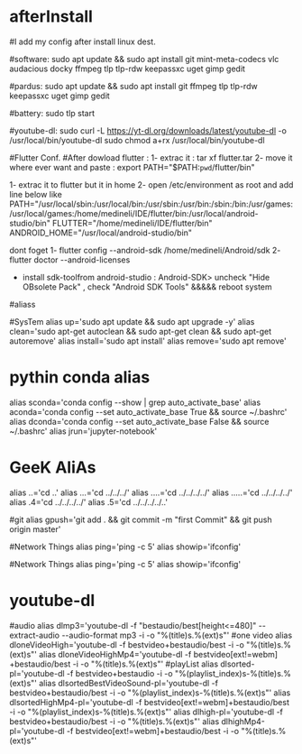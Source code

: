 # afterInstall

#I add my config after install linux dest.


#software:
sudo apt update && sudo apt install git mint-meta-codecs vlc audacious docky ffmpeg tlp tlp-rdw keepassxc uget gimp gedit 

#pardus: 
sudo apt update && sudo apt install git ffmpeg tlp tlp-rdw keepassxc uget gimp gedit 



#battery: 
    sudo tlp start

#youtube-dl:
    sudo curl -L https://yt-dl.org/downloads/latest/youtube-dl -o /usr/local/bin/youtube-dl
    sudo chmod a+rx /usr/local/bin/youtube-dl




#Flutter Conf.
#After dowload flutter  :
1- extrac it : tar xf flutter.tar
2- move it where ever want and paste :  export PATH="$PATH:`pwd`/flutter/bin"  

1- extrac it to flutter but it in home 
2- open /etc/environment as root 
and add line below like 
PATH="/usr/local/sbin:/usr/local/bin:/usr/sbin:/usr/bin:/sbin:/bin:/usr/games:/usr/local/games:/home/medineli/IDE/flutter/bin:/usr/local/android-studio/bin"
FLUTTER="/home/medineli/IDE/flutter/bin"
ANDROID_HOME="/usr/local/android-studio/bin"

dont foget 
1- flutter config --android-sdk /home/medineli/Android/sdk
2- flutter doctor --android-licenses

* install sdk-toolfrom android-studio : Android-SDK> uncheck "Hide OBsolete Pack" , check "Android SDK Tools" &&&&& reboot system






#aliass

#SysTem
alias up='sudo apt update && sudo apt upgrade -y'
alias clean='sudo apt-get autoclean && sudo apt-get clean && sudo apt-get autoremove'
alias install='sudo apt install'
alias remove='sudo apt remove'	


# pythin conda alias
alias sconda='conda config --show | grep auto_activate_base'
alias aconda='conda config --set auto_activate_base True && source ~/.bashrc'
alias dconda='conda config --set auto_activate_base False && source ~/.bashrc'
alias jrun='jupyter-notebook'


# GeeK AliAs
alias ..='cd ..'
alias ...='cd ../../../'
alias ....='cd ../../../../'
alias .....='cd ../../../../'
alias .4='cd ../../../../'
alias .5='cd ../../../../..'


#git 
alias gpush='git add . && git commit -m "first Commit" && git push origin master'

#Network Things
alias ping='ping -c 5'
alias showip='ifconfig'

#Network Things
alias ping='ping -c 5'
alias showip='ifconfig'

# youtube-dl
#audio
alias dlmp3='youtube-dl -f "bestaudio/best[height<=480]" --extract-audio --audio-format mp3 -i -o "%(title)s.%(ext)s"'
#one video
alias dloneVideoHigh='youtube-dl -f bestvideo​+bestaudio/best -i -o "%(title)s.%(ext)s"'
alias dloneVideoHighMp4='youtube-dl -f bestvideo​[ext!=webm]‌​+bestaudio/best -i -o "%(title)s.%(ext)s"'
#playList
alias dlsorted-pl='youtube-dl -f bestvideo+bestaudio -i -o "%(playlist_index)s-%(title)s.%(ext)s"'
alias dlsortedBestVideoSound-pl='youtube-dl -f bestvideo+bestaudio/best -i -o "%(playlist_index)s-%(title)s.%(ext)s"'
alias dlsortedHighMp4-pl='youtube-dl -f bestvideo[ext!=webm]‌​+bestaudio/best -i -o "%(playlist_index)s-%(title)s.%(ext)s"'
alias dlhigh-pl='youtube-dl -f bestvideo​+bestaudio/best -i -o "%(title)s.%(ext)s"'
alias dlhighMp4-pl='youtube-dl -f bestvideo[ext!=webm]‌​+bestaudio/best -i -o "%(title)s.%(ext)s"'
